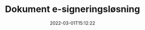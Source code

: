 ---
############################# Static ############################
layout: "product"
date: 2022-03-01T15:12:22
draft: false
#operation: 
#signaturetype: 
#fileformat: 
#productName: Java
lang: da
#productCode: java
#otherformats: 
#breadcrumb: Put  signature on  for Java
product: "Signature"
product_tag: "signature"

############################# Head ############################
head_title: ".NET, Java, Cloud API'er og online dokumentsignaturapps"
head_description: "Få alt-i-et dokument-e-signaturløsning til .NET, Java og cloud-baserede applikationer. Signer almindelige dokumentformater online ved hjælp af simpel træk og slip-funktion"

############################# Header ############################
title: "Dokument e-signeringsløsning"
description: "Signer digitale dokumenter og billeder på enhver platform ved hjælp af vores fleksible API'er og app-baserede løsninger til programmører og slutbrugere."

############################# APIs ###############################
apis:
  enable: true

  api:
    # api loop
    - title: "GroupDocs.Signature High Code API'er inkluderer"
      link: "/signature/"
      label: "Se alle High Code API'er"
      api_product:
        # api_product loop
        - link: "/signature/net/"
          img_alt: "GroupDocs.Signature for .NET"
          image: "/signature/groupdocs-signature-net.png"
          product: "GroupDocs.Signature for"
          platform: ".NET"
          content: "Native .NET API til at tilføje, søge og verificere de mest populære digitale signaturtyper til Microsoft Office, PDF, billeder og forskellige andre formater i .NET-applikationer."

        # api_product loop
        - link: "/signature/java/"
          img_alt: "GroupDocs.Signature for Java"
          image: "/signature/groupdocs-signature-java.png"
          product: "GroupDocs.Signature for"
          platform: "Java"
          content: "Giv Java-applikationer med eSignature-funktioner mulighed for digitalt at signere en lang række dokumenter og billeder på ethvert operativsystem med JDK installeret."

        # api_product loop
        - link: "/signature/nodejs-java/"
          img_alt: "GroupDocs.Signature for Node.js via Java"
          image: "/signature/groupdocs-signature-nodejs.png"
          product: "GroupDocs.Signature for"
          platform: "Node.js"
          content: "Vores Node.js-løsning udvider dine forretningsapplikationer med digital signering. Sæt nemt elektroniske signaturer på populære dokumenter og billedformater."

    # api loop
    - title: "GroupDocs.Signature Low Code API'er inkluderer"
      link: "https://products.groupdocs.cloud/signature"
      label: "Se alle Low Code API'er"
      api_product:
        # api_product loop
        - link: "https://products.groupdocs.cloud/signature/curl"
          img_alt: "GroupDocs.Signature Cloud for cURL"
          image: "https://www.groupdocs.cloud/templates/groupdocscloud/images/sdk/272x272/groupdocs_signature-for-curl.png"
          product: "GroupDocs.Signature"
          platform: "Cloud for cURL"
          content: "Arbejd med cURL RESTful dokumentsignatur-API for at tilføje og manipulere forskellige signaturtyper i alle populære dokumentformater inklusive PDF, Word, Excel og billeder."

        # api_product loop
        - link: "https://products.groupdocs.cloud/signature/net"
          img_alt: "GroupDocs.Signature Cloud SDK for .NET"
          image: "https://www.groupdocs.cloud/templates/groupdocscloud/images/sdk/272x272/groupdocs_signature-for-net.png"
          product: "GroupDocs.Signature"
          platform: "Cloud SDK for .NET"
          content: "Brug e-signatur RESTful API nemt med .NET SDK til at administrere digital signatur i en række dokumentformater i .NET-applikationer."

        # api_product loop
        - link: "https://products.groupdocs.cloud/signature/java"
          img_alt: "GroupDocs.Signature Cloud SDK for Java"
          image: "https://www.groupdocs.cloud/templates/groupdocscloud/images/sdk/272x272/groupdocs_signature-for-java.png"
          product: "GroupDocs.Signature"
          platform: "Cloud SDK for Java"
          content: "Implementer avancerede dokumentsigneringsfunktioner i dine java-applikationer med specialdesignet dokumentsignatur-SDK til Java."

    # api loop
    - title: "GroupDocs.Signature Ingen kode-apps inkluderer"
      link: "https://products.groupdocs.app/signature"
      label: "Se alle No Code Apps"
      api_product:
        # api_product loop
        - link: "https://products.groupdocs.app/signature/total"
          img_alt: "GroupDocs.Signature Total"
          image: "https://www.aspose.cloud/templates/asposeapp/images/products/logo/aspose_signature-app.png"
          product: "GroupDocs.Signature"
          platform: "Total"
          content: "Signer Microsoft Word, Excel, PowerPoint, Visio og PDF-filer med tekst, billede, stregkode eller QR-kode."

        # api_product loop
        - link: "https://products.groupdocs.app/signature/docx"
          img_alt: "GroupDocs.Signature DOCX"
          image: "https://www.aspose.cloud/templates/groupdocsapp/images/products/logo/groupdocs_words-app.png"
          product: "GroupDocs.Signature"
          platform: "DOCX"
          content: "Signer Word-dokumenter digitalt online direkte fra din browser gratis."

        # api_product loop
        - link: "https://products.groupdocs.app/signature/pdf"
          img_alt: "GroupDocs.Signature PDF"
          image: "https://www.aspose.cloud/templates/groupdocsapp/images/products/logo/groupdocs_pdf-app.png"
          product: "GroupDocs.Signature"
          platform: "PDF"
          content: "e-Sign PDF-filer ved hjælp af tekst, billede eller stregkode fra enhver webbrowser."

############################# Back to top ###############################
back_to_top:
  enable: true
---
